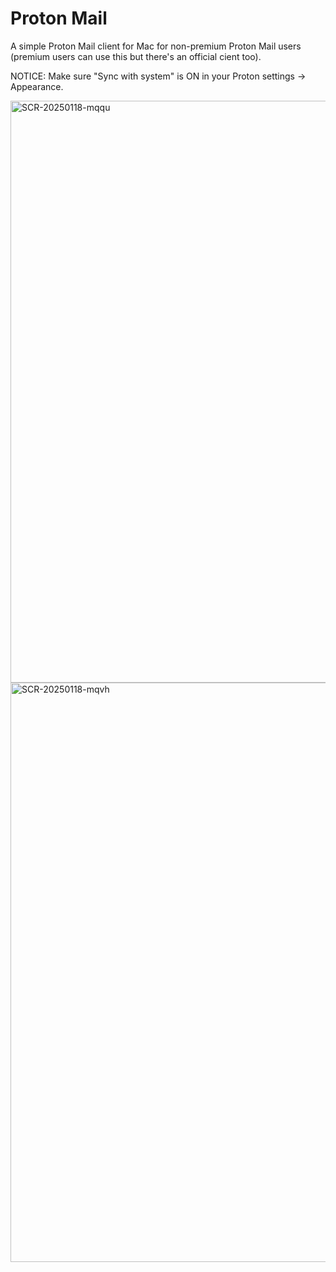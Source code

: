 # Proton Mail
A simple Proton Mail client for Mac for non-premium Proton Mail users (premium users can use this but there's an official cient too).

NOTICE: Make sure "Sync with system" is ON in your Proton settings -> Appearance.

<img width="931" alt="SCR-20250118-mqqu" src="https://github.com/user-attachments/assets/c6ebb5fd-f1ec-49f4-9889-8073e9e0262c" />
<img width="927" alt="SCR-20250118-mqvh" src="https://github.com/user-attachments/assets/65b6f6fe-6473-4977-8e6d-53474fb3e317" />
